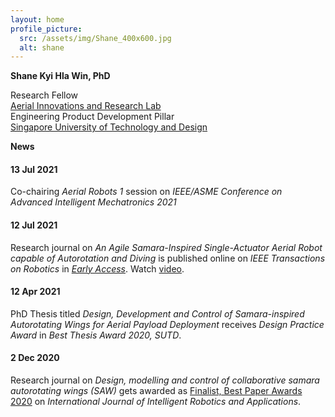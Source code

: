 ```yaml
---
layout: home
profile_picture:
  src: /assets/img/Shane_400x600.jpg
  alt: shane
---
```



**Shane Kyi Hla Win, PhD**  

Research Fellow<br>
<a href="https://www.youtube.com/channel/UC2vFNGGJxreSk42lAIt6v-w">Aerial Innovations and Research Lab</a><br>
Engineering Product Development Pillar<br>
<a href="https://sutd.edu.sg/">Singapore University of Technology and Design</a> 






**News**

#### 13 Jul 2021    

Co-chairing _Aerial Robots 1_ session on _IEEE/ASME Conference on Advanced Intelligent Mechatronics 2021_

#### 12 Jul 2021

Research journal on _An Agile Samara-Inspired Single-Actuator Aerial Robot capable of Autorotation and Diving_ is published online on _IEEE Transactions on Robotics_ in [_Early Access_](https://ieeexplore.ieee.org/document/9480601). Watch [video](https://youtu.be/h1UJhhoAxVw).

#### 12 Apr 2021

PhD Thesis titled _Design, Development and Control of Samara-inspired Autorotating Wings for Aerial Payload Deployment_ receives _Design Practice Award_ in _Best Thesis Award 2020, SUTD_.

#### 2 Dec 2020

Research journal on _Design, modelling and control of collaborative samara autorotating wings (SAW)_ gets awarded as [Finalist, Best Paper Awards 2020](https://www.springer.com/journal/41315/updates/18638712) on _International Journal of Intelligent Robotics and Applications_.
<!--stackedit_data:
eyJoaXN0b3J5IjpbOTMzMzI0Njg5LDM4NDMzODUxMF19
-->
